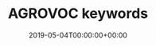 ---
title: 'AGROVOC keywords'
field: 'dcterms.subject'
slug: 'dcterms-subject'
description: 'The topic of the resource.'
required: False
vocabulary: 'dcterms-subject.txt'
date: '2019-05-04T00:00:00+00:00'
---